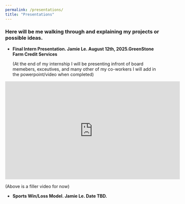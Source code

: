 ```yaml
---
permalink: /presentations/
title: "Presentations"
---
```


### Here will be me walking through and explaining my projects or possible ideas.

- **Final Intern Presentation. Jamie Le. August 12th, 2025.GreenStone Farm Credit Services**
  
  (At the end of my internship I will be presenting infront of board memebers, exceutives, and many other of my co-workers I will add in the powerpoint/video when completed)

<iframe width="560" height="315" src="https://www.youtube.com/embed/pe_ejTiIcSs?si=azACT2_PfDm8zSC7" title="YouTube video player" frameborder="0" allow="accelerometer; autoplay; clipboard-write; encrypted-media; gyroscope; picture-in-picture; web-share" referrerpolicy="strict-origin-when-cross-origin" allowfullscreen></iframe>

(Above is a filler video for now)


- **Sports Win/Loss Model. Jamie Le. Date TBD.**

  
